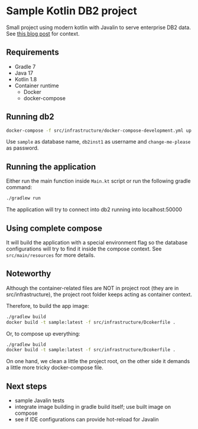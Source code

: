 # Sample Kotlin DB2 project

Small project using modern kotlin with Javalin to serve enterprise DB2 data.
See [this blog post](https://sombriks.com/blog/0052-ibm-db2-quick-overview/)
for context.

## Requirements

- Gradle 7
- Java 17
- Kotlin 1.8
- Container runtime
  - Docker
  - docker-compose

## Running db2

```bash
docker-compose -f src/infrastructure/docker-compose-development.yml up db2
```

Use `sample` as database name, `db2inst1` as username and `change-me-please` as
password.

## Running the application 

Either run the main function inside `Main.kt` script or run the following gradle
command:

```bash
./gradlew run
```

The application will try to connect into db2 running into localhost:50000

## Using complete compose

It will build the application with a special environment flag so the database
configurations will try to find it inside the compose context.
See `src/main/resources` for more details.

## Noteworthy

Although the container-related files are NOT in project root (they are in src/infrastructure),
the project root folder keeps acting as container context.

Therefore, to build the app image:

```bash
./gradlew build
docker build -t sample:latest -f src/infrastructure/Dcokerfile .
```

Or, to compose up everything:


```bash
./gradlew build
docker build -t sample:latest -f src/infrastructure/Dcokerfile .
```

On one hand, we clean a little the project root, on the other side it demands
a little more tricky docker-compose file.

## Next steps

- sample Javalin tests
- integrate image building in gradle build itself; use built image on compose
- see if IDE configurations can provide hot-reload for Javalin
